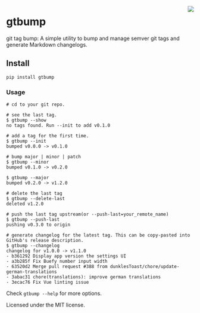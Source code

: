 <a href="https://zerodha.tech"><img src="https://zerodha.tech/static/images/github-badge.svg" align="right" /></a>

# gtbump
git tag bump: A simple utility to bump and manage semver git tags and generate Markdown changelogs.

## Install
```shell
pip install gtbump
```

### Usage
```shell
# cd to your git repo.

# see the last tag.
$ gtbump --show
no tags found. Run --init to add v0.1.0

# add a tag for the first time.
$ gtbump --init
bumped v0.0.0 -> v0.1.0

# bump major | minor | patch
$ gtbump --minor
bumped v0.1.0 -> v0.2.0

$ gtbump --major
bumped v0.2.0 -> v1.2.0

# delete the last tag
$ gtbump --delete-last
deleted v1.2.0

# push the last tag upstream(or --push-last=your_remote_name)
$ gtbump --push-last
pushing v0.3.0 to origin

# generate changelog for the latest tag. This can be copy-pasted into GitHub's release description.
$ gtbump --changelog
changelog for v1.0.0 -> v1.1.0
- b361292 Display app version the settings UI
- a3b285f Fix Buefy number input width
- 63520d2 Merge pull request #388 from dunklesToast/chore/update-german-translations
- 3abac31 chore(translations): improve german translations
- 3ecac76 Fix Vue linting issue
```

Check `gtbump --help` for more options.

Licensed under the MIT license.
